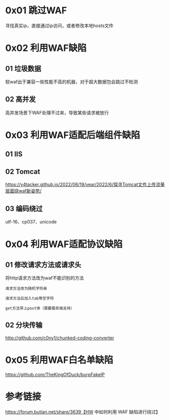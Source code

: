 # 0x01 跳过WAF
寻找真实ip，直接通过ip访问，或者修改本地hosts文件

# 0x02 利用WAF缺陷
## 01 垃圾数据
软waf出于兼容一些性能不高的机器，对于超大数据包会跳过不检测
## 02 高并发
高并发场景下WAF处理不过来，导致某些请求被放行

# 0x03 利用WAF适配后端组件缺陷
## 01 IIS
## 02 Tomcat
https://y4tacker.github.io/2022/06/19/year/2022/6/探寻Tomcat文件上传流量层面绕waf新姿势/
## 03 编码绕过
utf-16、cp037、unicode

# 0x04 利用WAF适配协议缺陷
## 01 修改请求方法或请求头
将http请求方法改为waf不能识别的方法
```
请求方法改为随机字符串

请求方法后加入tab等空字符

get方法带上post体（需要服务端支持）
```
## 02 分块传输
http://github.com/c0ny1/chunked-coding-converter

# 0x05 利用WAF白名单缺陷
https://github.com/TheKingOfDuck/burpFakeIP

# 参考链接
https://forum.butian.net/share/3639【HW 中如何利用 WAF 缺陷进行绕过】